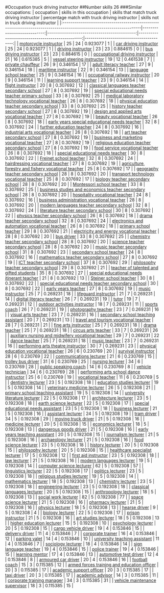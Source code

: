 #Occupation truck driving instructor
##Number skills 26
###Similar occupations:
| occupation                                                                                                            |   skills in this occupation |   skills that match truck driving instructor |   percentage match with truck driving instructor |   skills not in truck driving instructor |
|:----------------------------------------------------------------------------------------------------------------------|----------------------------:|---------------------------------------------:|-------------------------------------------------:|-----------------------------------------:|
| [motorcycle instructor](motorcycle_instructor.md)                                                                     |                          25 |                                           24 |                                         0.923077 |                                        1 |
| [car driving instructor](car_driving_instructor.md)                                                                   |                          25 |                                           24 |                                         0.923077 |                                        1 |
| [driving instructor](driving_instructor.md)                                                                           |                          23 |                                           23 |                                         0.884615 |                                        0 |
| [bus driving instructor](bus_driving_instructor.md)                                                                   |                          23 |                                           23 |                                         0.884615 |                                        0 |
| [occupational driving instructor](occupational_driving_instructor.md)                                                 |                          21 |                                           16 |                                         0.615385 |                                        5 |
| [vessel steering instructor](vessel_steering_instructor.md)                                                           |                          19 |                                           12 |                                         0.461538 |                                        7 |
| [private chauffeur](private_chauffeur.md)                                                                             |                          26 |                                            9 |                                         0.346154 |                                       17 |
| [adult literacy teacher](adult_literacy_teacher.md)                                                                   |                          27 |                                            9 |                                         0.346154 |                                       18 |
| [maritime instructor](maritime_instructor.md)                                                                         |                          22 |                                            9 |                                         0.346154 |                                       13 |
| [language school teacher](language_school_teacher.md)                                                                 |                          25 |                                            9 |                                         0.346154 |                                       16 |
| [occupational railway instructor](occupational_railway_instructor.md)                                                 |                          20 |                                            9 |                                         0.346154 |                                       11 |
| [learning support teacher](learning_support_teacher.md)                                                               |                          23 |                                            9 |                                         0.346154 |                                       14 |
| [flight instructor](flight_instructor.md)                                                                             |                          20 |                                            8 |                                         0.307692 |                                       12 |
| [classical languages teacher secondary school](classical_languages_teacher_secondary_school.md)                       |                          27 |                                            8 |                                         0.307692 |                                       19 |
| [special educational needs teacher primary school](special_educational_needs_teacher_primary_school.md)               |                          33 |                                            8 |                                         0.307692 |                                       25 |
| [medical laboratory technology vocational teacher](medical_laboratory_technology_vocational_teacher.md)               |                          26 |                                            8 |                                         0.307692 |                                       18 |
| [physical education teacher secondary school](physical_education_teacher_secondary_school.md)                         |                          33 |                                            8 |                                         0.307692 |                                       25 |
| [history teacher secondary school](history_teacher_secondary_school.md)                                               |                          27 |                                            8 |                                         0.307692 |                                       19 |
| [design and applied arts vocational teacher](design_and_applied_arts_vocational_teacher.md)                           |                          27 |                                            8 |                                         0.307692 |                                       19 |
| [beauty vocational teacher](beauty_vocational_teacher.md)                                                             |                          26 |                                            8 |                                         0.307692 |                                       18 |
| [early years special educational needs teacher](early_years_special_educational_needs_teacher.md)                     |                          32 |                                            8 |                                         0.307692 |                                       24 |
| [further education teacher](further_education_teacher.md)                                                             |                          24 |                                            8 |                                         0.307692 |                                       16 |
| [industrial arts vocational teacher](industrial_arts_vocational_teacher.md)                                           |                          26 |                                            8 |                                         0.307692 |                                       18 |
| [art teacher secondary school](art_teacher_secondary_school.md)                                                       |                          27 |                                            8 |                                         0.307692 |                                       19 |
| [business and marketing vocational teacher](business_and_marketing_vocational_teacher.md)                             |                          27 |                                            8 |                                         0.307692 |                                       19 |
| [religious education teacher secondary school](religious_education_teacher_secondary_school.md)                       |                          27 |                                            8 |                                         0.307692 |                                       19 |
| [food service vocational teacher](food_service_vocational_teacher.md)                                                 |                          26 |                                            8 |                                         0.307692 |                                       18 |
| [special educational needs teacher](special_educational_needs_teacher.md)                                             |                          30 |                                            8 |                                         0.307692 |                                       22 |
| [Freinet school teacher](Freinet_school_teacher.md)                                                                   |                          32 |                                            8 |                                         0.307692 |                                       24 |
| [hairdressing vocational teacher](hairdressing_vocational_teacher.md)                                                 |                          27 |                                            8 |                                         0.307692 |                                       19 |
| [agriculture, forestry and fishery vocational teacher](agriculture,_forestry_and_fishery_vocational_teacher.md)       |                          25 |                                            8 |                                         0.307692 |                                       17 |
| [geography teacher secondary school](geography_teacher_secondary_school.md)                                           |                          28 |                                            8 |                                         0.307692 |                                       20 |
| [transport technology vocational teacher](transport_technology_vocational_teacher.md)                                 |                          25 |                                            8 |                                         0.307692 |                                       17 |
| [biology teacher secondary school](biology_teacher_secondary_school.md)                                               |                          28 |                                            8 |                                         0.307692 |                                       20 |
| [Montessori school teacher](Montessori_school_teacher.md)                                                             |                          33 |                                            8 |                                         0.307692 |                                       25 |
| [business studies and economics teacher secondary school](business_studies_and_economics_teacher_secondary_school.md) |                          28 |                                            8 |                                         0.307692 |                                       20 |
| [hospitality vocational teacher](hospitality_vocational_teacher.md)                                                   |                          24 |                                            8 |                                         0.307692 |                                       16 |
| [business administration vocational teacher](business_administration_vocational_teacher.md)                           |                          28 |                                            8 |                                         0.307692 |                                       20 |
| [modern languages teacher secondary school](modern_languages_teacher_secondary_school.md)                             |                          32 |                                            8 |                                         0.307692 |                                       24 |
| [literature teacher secondary school](literature_teacher_secondary_school.md)                                         |                          30 |                                            8 |                                         0.307692 |                                       22 |
| [physics teacher secondary school](physics_teacher_secondary_school.md)                                               |                          26 |                                            8 |                                         0.307692 |                                       18 |
| [drama teacher secondary school](drama_teacher_secondary_school.md)                                                   |                          32 |                                            8 |                                         0.307692 |                                       24 |
| [electronics and automation vocational teacher](electronics_and_automation_vocational_teacher.md)                     |                          26 |                                            8 |                                         0.307692 |                                       18 |
| [primary school teacher](primary_school_teacher.md)                                                                   |                          29 |                                            8 |                                         0.307692 |                                       21 |
| [electricity and energy vocational teacher](electricity_and_energy_vocational_teacher.md)                             |                          28 |                                            8 |                                         0.307692 |                                       20 |
| [bus driver](bus_driver.md)                                                                                           |                          33 |                                            8 |                                         0.307692 |                                       25 |
| [chemistry teacher secondary school](chemistry_teacher_secondary_school.md)                                           |                          28 |                                            8 |                                         0.307692 |                                       20 |
| [science teacher secondary school](science_teacher_secondary_school.md)                                               |                          28 |                                            8 |                                         0.307692 |                                       20 |
| [music teacher secondary school](music_teacher_secondary_school.md)                                                   |                          31 |                                            8 |                                         0.307692 |                                       23 |
| [secondary school teacher](secondary_school_teacher.md)                                                               |                          24 |                                            8 |                                         0.307692 |                                       16 |
| [mathematics teacher secondary school](mathematics_teacher_secondary_school.md)                                       |                          27 |                                            8 |                                         0.307692 |                                       19 |
| [ICT teacher secondary school](ICT_teacher_secondary_school.md)                                                       |                          37 |                                            8 |                                         0.307692 |                                       29 |
| [philosophy teacher secondary school](philosophy_teacher_secondary_school.md)                                         |                          29 |                                            8 |                                         0.307692 |                                       21 |
| [teacher of talented and gifted students](teacher_of_talented_and_gifted_students.md)                                 |                          35 |                                            8 |                                         0.307692 |                                       27 |
| [special educational needs itinerant teacher](special_educational_needs_itinerant_teacher.md)                         |                          21 |                                            8 |                                         0.307692 |                                       13 |
| [Steiner school teacher](Steiner_school_teacher.md)                                                                   |                          30 |                                            8 |                                         0.307692 |                                       22 |
| [special educational needs teacher secondary school](special_educational_needs_teacher_secondary_school.md)           |                          30 |                                            8 |                                         0.307692 |                                       22 |
| [early years teacher](early_years_teacher.md)                                                                         |                          27 |                                            8 |                                         0.307692 |                                       19 |
| [music instructor](music_instructor.md)                                                                               |                          25 |                                            7 |                                         0.269231 |                                       18 |
| [lifeguard instructor](lifeguard_instructor.md)                                                                       |                          21 |                                            7 |                                         0.269231 |                                       14 |
| [digital literacy teacher](digital_literacy_teacher.md)                                                               |                          26 |                                            7 |                                         0.269231 |                                       19 |
| [tutor](tutor.md)                                                                                                     |                          19 |                                            7 |                                         0.269231 |                                       12 |
| [outdoor activities instructor](outdoor_activities_instructor.md)                                                     |                          18 |                                            7 |                                         0.269231 |                                       11 |
| [sports coach](sports_coach.md)                                                                                       |                          26 |                                            7 |                                         0.269231 |                                       19 |
| [photography teacher](photography_teacher.md)                                                                         |                          23 |                                            7 |                                         0.269231 |                                       16 |
| [visual arts teacher](visual_arts_teacher.md)                                                                         |                          23 |                                            7 |                                         0.269231 |                                       16 |
| [secondary school teaching assistant](secondary_school_teaching_assistant.md)                                         |                          20 |                                            7 |                                         0.269231 |                                       13 |
| [travel and tourism vocational teacher](travel_and_tourism_vocational_teacher.md)                                     |                          28 |                                            7 |                                         0.269231 |                                       21 |
| [fine arts instructor](fine_arts_instructor.md)                                                                       |                          25 |                                            7 |                                         0.269231 |                                       18 |
| [drama teacher](drama_teacher.md)                                                                                     |                          25 |                                            7 |                                         0.269231 |                                       18 |
| [circus arts teacher](circus_arts_teacher.md)                                                                         |                          33 |                                            7 |                                         0.269231 |                                       26 |
| [auxiliary nursing and midwifery vocational teacher](auxiliary_nursing_and_midwifery_vocational_teacher.md)           |                          29 |                                            7 |                                         0.269231 |                                       22 |
| [dance teacher](dance_teacher.md)                                                                                     |                          25 |                                            7 |                                         0.269231 |                                       18 |
| [music teacher](music_teacher.md)                                                                                     |                          23 |                                            7 |                                         0.269231 |                                       16 |
| [performing arts theatre instructor](performing_arts_theatre_instructor.md)                                           |                          30 |                                            7 |                                         0.269231 |                                       23 |
| [physical education vocational teacher](physical_education_vocational_teacher.md)                                     |                          26 |                                            6 |                                         0.230769 |                                       20 |
| [survival instructor](survival_instructor.md)                                                                         |                          28 |                                            6 |                                         0.230769 |                                       22 |
| [communications lecturer](communications_lecturer.md)                                                                 |                          21 |                                            6 |                                         0.230769 |                                       15 |
| [trolley bus driver](trolley_bus_driver.md)                                                                           |                          31 |                                            6 |                                         0.230769 |                                       25 |
| [nursing lecturer](nursing_lecturer.md)                                                                               |                          34 |                                            6 |                                         0.230769 |                                       28 |
| [public speaking coach](public_speaking_coach.md)                                                                     |                          14 |                                            6 |                                         0.230769 |                                        8 |
| [vehicle technician](vehicle_technician.md)                                                                           |                          34 |                                            6 |                                         0.230769 |                                       28 |
| [performing arts school dance instructor](performing_arts_school_dance_instructor.md)                                 |                          25 |                                            6 |                                         0.230769 |                                       19 |
| [vocational teacher](vocational_teacher.md)                                                                           |                          11 |                                            6 |                                         0.230769 |                                        5 |
| [dentistry lecturer](dentistry_lecturer.md)                                                                           |                          23 |                                            5 |                                         0.192308 |                                       18 |
| [education studies lecturer](education_studies_lecturer.md)                                                           |                          19 |                                            5 |                                         0.192308 |                                       14 |
| [veterinary medicine lecturer](veterinary_medicine_lecturer.md)                                                       |                          26 |                                            5 |                                         0.192308 |                                       21 |
| [primary school teaching assistant](primary_school_teaching_assistant.md)                                             |                          19 |                                            5 |                                         0.192308 |                                       14 |
| [university literature lecturer](university_literature_lecturer.md)                                                   |                          22 |                                            5 |                                         0.192308 |                                       17 |
| [architecture lecturer](architecture_lecturer.md)                                                                     |                          23 |                                            5 |                                         0.192308 |                                       18 |
| [earth science lecturer](earth_science_lecturer.md)                                                                   |                          22 |                                            5 |                                         0.192308 |                                       17 |
| [special educational needs assistant](special_educational_needs_assistant.md)                                         |                          23 |                                            5 |                                         0.192308 |                                       18 |
| [business lecturer](business_lecturer.md)                                                                             |                          21 |                                            5 |                                         0.192308 |                                       16 |
| [assistant lecturer](assistant_lecturer.md)                                                                           |                          24 |                                            5 |                                         0.192308 |                                       19 |
| [tram driver](tram_driver.md)                                                                                         |                          34 |                                            5 |                                         0.192308 |                                       29 |
| [moving truck driver](moving_truck_driver.md)                                                                         |                          21 |                                            5 |                                         0.192308 |                                       16 |
| [medicine lecturer](medicine_lecturer.md)                                                                             |                          20 |                                            5 |                                         0.192308 |                                       15 |
| [economics lecturer](economics_lecturer.md)                                                                           |                          18 |                                            5 |                                         0.192308 |                                       13 |
| [dangerous goods driver](dangerous_goods_driver.md)                                                                   |                          21 |                                            5 |                                         0.192308 |                                       16 |
| [early years teaching assistant](early_years_teaching_assistant.md)                                                   |                          20 |                                            5 |                                         0.192308 |                                       15 |
| [journalism lecturer](journalism_lecturer.md)                                                                         |                          21 |                                            5 |                                         0.192308 |                                       16 |
| [archaeology lecturer](archaeology_lecturer.md)                                                                       |                          21 |                                            5 |                                         0.192308 |                                       16 |
| [food science lecturer](food_science_lecturer.md)                                                                     |                          23 |                                            5 |                                         0.192308 |                                       18 |
| [history lecturer](history_lecturer.md)                                                                               |                          20 |                                            5 |                                         0.192308 |                                       15 |
| [philosophy lecturer](philosophy_lecturer.md)                                                                         |                          20 |                                            5 |                                         0.192308 |                                       15 |
| [healthcare specialist lecturer](healthcare_specialist_lecturer.md)                                                   |                          17 |                                            5 |                                         0.192308 |                                       12 |
| [first aid instructor](first_aid_instructor.md)                                                                       |                          23 |                                            5 |                                         0.192308 |                                       18 |
| [law lecturer](law_lecturer.md)                                                                                       |                          21 |                                            5 |                                         0.192308 |                                       16 |
| [modern languages lecturer](modern_languages_lecturer.md)                                                             |                          19 |                                            5 |                                         0.192308 |                                       14 |
| [computer science lecturer](computer_science_lecturer.md)                                                             |                          62 |                                            5 |                                         0.192308 |                                       57 |
| [linguistics lecturer](linguistics_lecturer.md)                                                                       |                          22 |                                            5 |                                         0.192308 |                                       17 |
| [politics lecturer](politics_lecturer.md)                                                                             |                          23 |                                            5 |                                         0.192308 |                                       18 |
| [religious studies lecturer](religious_studies_lecturer.md)                                                           |                          19 |                                            5 |                                         0.192308 |                                       14 |
| [mathematics lecturer](mathematics_lecturer.md)                                                                       |                          18 |                                            5 |                                         0.192308 |                                       13 |
| [chemistry lecturer](chemistry_lecturer.md)                                                                           |                          23 |                                            5 |                                         0.192308 |                                       18 |
| [engineering lecturer](engineering_lecturer.md)                                                                       |                          23 |                                            5 |                                         0.192308 |                                       18 |
| [classical languages lecturer](classical_languages_lecturer.md)                                                       |                          20 |                                            5 |                                         0.192308 |                                       15 |
| [anthropology lecturer](anthropology_lecturer.md)                                                                     |                          18 |                                            5 |                                         0.192308 |                                       13 |
| [social work lecturer](social_work_lecturer.md)                                                                       |                          82 |                                            5 |                                         0.192308 |                                       77 |
| [space science lecturer](space_science_lecturer.md)                                                                   |                          21 |                                            5 |                                         0.192308 |                                       16 |
| [pharmacy lecturer](pharmacy_lecturer.md)                                                                             |                          21 |                                            5 |                                         0.192308 |                                       16 |
| [physics lecturer](physics_lecturer.md)                                                                               |                          18 |                                            5 |                                         0.192308 |                                       13 |
| [hearse driver](hearse_driver.md)                                                                                     |                           9 |                                            5 |                                         0.192308 |                                        4 |
| [biology lecturer](biology_lecturer.md)                                                                               |                          22 |                                            5 |                                         0.192308 |                                       17 |
| [prison instructor](prison_instructor.md)                                                                             |                          21 |                                            5 |                                         0.192308 |                                       16 |
| [art studies lecturer](art_studies_lecturer.md)                                                                       |                          18 |                                            5 |                                         0.192308 |                                       13 |
| [higher education lecturer](higher_education_lecturer.md)                                                             |                          15 |                                            5 |                                         0.192308 |                                       10 |
| [psychology lecturer](psychology_lecturer.md)                                                                         |                          20 |                                            5 |                                         0.192308 |                                       15 |
| [cargo vehicle driver](cargo_vehicle_driver.md)                                                                       |                          19 |                                            4 |                                         0.153846 |                                       15 |
| [delivery driver](delivery_driver.md)                                                                                 |                          11 |                                            4 |                                         0.153846 |                                        7 |
| [corporate trainer](corporate_trainer.md)                                                                             |                          16 |                                            4 |                                         0.153846 |                                       12 |
| [parking valet](parking_valet.md)                                                                                     |                          14 |                                            4 |                                         0.153846 |                                       10 |
| [university teaching assistant](university_teaching_assistant.md)                                                     |                          11 |                                            4 |                                         0.153846 |                                        7 |
| [sociology lecturer](sociology_lecturer.md)                                                                           |                          18 |                                            4 |                                         0.153846 |                                       14 |
| [sign language teacher](sign_language_teacher.md)                                                                     |                          19 |                                            4 |                                         0.153846 |                                       15 |
| [police trainer](police_trainer.md)                                                                                   |                          19 |                                            4 |                                         0.153846 |                                       15 |
| [learning mentor](learning_mentor.md)                                                                                 |                          17 |                                            4 |                                         0.153846 |                                       13 |
| [automotive test driver](automotive_test_driver.md)                                                                   |                          12 |                                            4 |                                         0.153846 |                                        8 |
| [armoured car driver](armoured_car_driver.md)                                                                         |                          20 |                                            4 |                                         0.153846 |                                       16 |
| [football coach](football_coach.md)                                                                                   |                          15 |                                            3 |                                         0.115385 |                                       12 |
| [armed forces training and education officer](armed_forces_training_and_education_officer.md)                         |                          20 |                                            3 |                                         0.115385 |                                       17 |
| [academic support officer](academic_support_officer.md)                                                               |                          20 |                                            3 |                                         0.115385 |                                       17 |
| [taxi driver](taxi_driver.md)                                                                                         |                          20 |                                            3 |                                         0.115385 |                                       17 |
| [academic advisor](academic_advisor.md)                                                                               |                          14 |                                            3 |                                         0.115385 |                                       11 |
| [corporate training manager](corporate_training_manager.md)                                                           |                          34 |                                            3 |                                         0.115385 |                                       31 |
| [vehicle maintenance supervisor](vehicle_maintenance_supervisor.md)                                                   |                          18 |                                            3 |                                         0.115385 |                                       15 |
